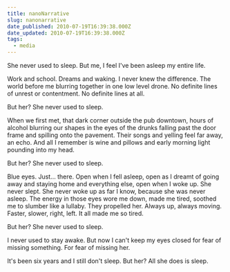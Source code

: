 ```yaml
---
title: nanoNarrative
slug: nanonarrative
date_published: 2010-07-19T16:39:38.000Z
date_updated: 2010-07-19T16:39:38.000Z
tags:
  - media
---
```


She never used to sleep. But me, I feel I've been asleep my entire life.

Work and school. Dreams and waking. I never knew the difference. The world before me blurring together in one low level drone. No definite lines of unrest or contentment. No definite lines at all.

But her? She never used to sleep.

When we first met, that dark corner outside the pub downtown, hours of alcohol blurring our shapes in the eyes of the drunks falling past the door frame and spilling onto the pavement. Their songs and yelling feel far away, an echo. And all I remember is wine and pillows and early morning light pounding into my head.

But her? She never used to sleep.

Blue eyes. Just… there. Open when I fell asleep, open as I dreamt of going away and staying home and everything else, open when I woke up. She never slept. She never woke up as far I know, because she was never asleep. The energy in those eyes wore me down, made me tired, soothed me to slumber like a lullaby. They propelled her. Always up, always moving. Faster, slower, right, left. It all made me so tired.

But her? She never used to sleep.

I never used to stay awake. But now I can't keep my eyes closed for fear of missing something. For fear of missing her.

It's been six years and I still don't sleep. But her? All she does is sleep.
